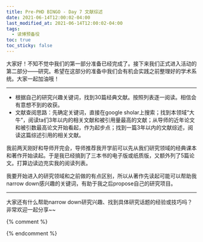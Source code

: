 ```yaml
---
title: Pre-PHD BINGO - Day 7 文献综述
date: 2021-06-14T12:00:02-04:00
last_modified_at: 2021-06-14T12:00:02-04:00
tags:
  - 读博预备役
toc: true
toc_sticky: false
---
```


大家好！不知不觉中我们的第一部分准备已经完成了。接下来我们正式进入活动的第二部分——研究。希望在这部分的准备中我们会有机会实践之前整理好的学术系统。大家一起加油哦！

<!--more-->

---
- 根据自己的研究兴趣关键词，找到30篇经典文献。按照列表逐一阅读。相信会有意想不到的收获。
- 文献查阅思路：先确定关键词，直接在google sholar上搜索；找到本领域“大牛”，阅读ta们3年以内的相关文献和被引用量最高的文献；从导师的近年论文和被引数最高论文开始看起，作为起步点；找到一篇3年以内的文献综述，阅读这篇综述引用的相关文献。

我前两天刚好和导师开完会，导师推荐我开学前可以先从我们研究领域的经典课本和著作开始读起。于是我已经搞到了三本书的电子版或纸质版，又额外列了5篇论文。打算边读边充实我的阅读列表。

我要开始进入的研究领域和之前做的有点区别，所以从著作先读起可能可以帮助我narrow down感兴趣的关键词，有助于我之后propose自己的研究项目。

---
大家还有什么帮助narrow down研究兴趣、找到具体研究话题的经验或技巧吗？非常欢迎一起分享~~

{% comment %}


{% endcomment %}